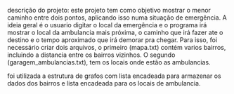 descrição do projeto:
este projeto tem como objetivo mostrar o menor caminho entre dois pontos, aplicando isso numa situação de emergência.
A ideia geral é o usuario digitar o local da emergência e o programa irá mostrar o local da ambulancia mais próxima, 
o caminho que irá fazer ate o destino e o tempo aproximado que irá demorar pra chegar. 
Para isso, foi necessário criar dois arquivos, o primeiro (mapa.txt) contém varios bairros, incluindo a distancia entre os bairros vizinhos.  O segundo (garagem_ambulancias.txt), tem os locais onde estão as ambulancias.

foi utilizada a estrutura de grafos com lista encadeada para armazenar os dados dos bairros e lista encadeada para os locais de ambulancia.

